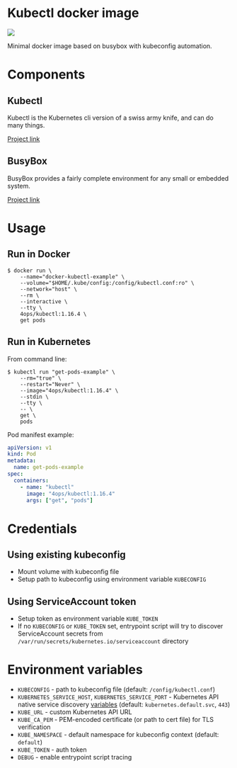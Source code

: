 # Kubectl docker image

[![](https://images.microbadger.com/badges/image/4ops/kubectl:1.16.4.svg)](https://microbadger.com/images/4ops/kubectl "Get your own image badge on microbadger.com")

Minimal docker image based on busybox with kubeconfig automation.

# Components

## Kubectl

Kubectl is the Kubernetes cli version of a swiss army knife, and can do many things.

[Project link](https://kubectl.docs.kubernetes.io/)

## BusyBox

BusyBox provides a fairly complete environment for any small or embedded system.

[Project link](https://busybox.net/)

# Usage

## Run in Docker

```shell
$ docker run \
    --name="docker-kubectl-example" \
    --volume="$HOME/.kube/config:/config/kubectl.conf:ro" \
    --network="host" \
    --rm \
    --interactive \
    --tty \
    4ops/kubectl:1.16.4 \
    get pods
```

## Run in Kubernetes

From command line:

```shell
$ kubectl run "get-pods-example" \
    --rm="true" \
    --restart="Never" \
    --image="4ops/kubectl:1.16.4" \
    --stdin \
    --tty \
    -- \
    get \
    pods
```

Pod manifest example:

```YAML
apiVersion: v1
kind: Pod
metadata:
  name: get-pods-example
spec:
  containers:
    - name: "kubectl"
      image: "4ops/kubectl:1.16.4"
      args: ["get", "pods"]
```

# Credentials

## Using existing kubeconfig

- Mount volume with kubeconfig file
- Setup path to kubeconfig using environment variable `KUBECONFIG`

## Using ServiceAccount token

- Setup token as environment variable `KUBE_TOKEN`
- If no `KUBECONFIG` or `KUBE_TOKEN` set, entrypoint script will try to discover ServiceAccount secrets from `/var/run/secrets/kubernetes.io/serviceaccount` directory

# Environment variables

- `KUBECONFIG` - path to kubeconfig file (default: `/config/kubectl.conf`)
- `KUBERNETES_SERVICE_HOST`, `KUBERNETES_SERVICE_PORT` - Kubernetes API native service discovery [variables](https://kubernetes.io/docs/concepts/services-networking/service/#environment-variables) (default: `kubernetes.default.svc`, `443`)
- `KUBE_URL` - custom Kubernetes API URL
- `KUBE_CA_PEM` - PEM-encoded certificate (or path to cert file) for TLS verification
- `KUBE_NAMESPACE` - default namespace for kubeconfig context (default: `default`)
- `KUBE_TOKEN` - auth token
- `DEBUG` - enable entrypoint script tracing

